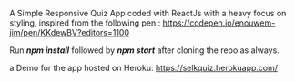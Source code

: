 A Simple Responsive Quiz App coded with ReactJs with a heavy focus on styling, inspired from the following pen : https://codepen.io/enouwem-jim/pen/KKdewBV?editors=1100

Run ***npm install*** followed by ***npm start*** after cloning the repo as always.


a Demo for the app hosted on Heroku:  https://selkquiz.herokuapp.com/

